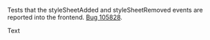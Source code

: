 Tests that the styleSheetAdded and styleSheetRemoved events are reported into the frontend. [Bug 105828](https://bugs.webkit.org/show_bug.cgi?id=105828).

Text
